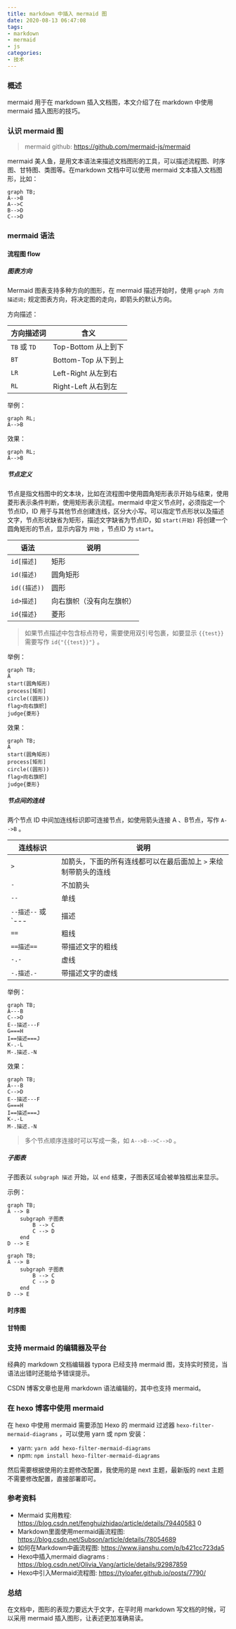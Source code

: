 ```yaml
---
title: markdown 中插入 mermaid 图
date: 2020-08-13 06:47:08
tags:
- markdown
- mermaid
- js
categories:
- 技术
---
```


### 概述

mermaid 用于在 markdown 插入文档图，本文介绍了在 markdown 中使用 mermaid 插入图形的技巧。 



### 认识 mermaid 图

> mermaid github: <https://github.com/mermaid-js/mermaid> 

mermaid 美人鱼，是用文本语法来描述文档图形的工具，可以描述流程图、时序图、甘特图、类图等。在markdown 文档中可以使用 mermaid 文本插入文档图形，比如：

```mermaid
graph TB;
A-->B
A-->C
B-->D
C-->D
```



<!-- more -->



### mermaid 语法

#### 流程图 flow

##### 图表方向

Mermaid 图表支持多种方向的图形，在 mermaid 描述开始时，使用 `graph 方向描述词;` 规定图表方向，将决定图的走向，即箭头的默认方向。

方向描述：

| 方向描述词   | 含义                |
| ------------ | ------------------- |
| `TB` 或 `TD` | Top-Bottom 从上到下 |
| `BT`         | Bottom-Top 从下到上 |
| `LR`         | Left-Right 从左到右 |
| `RL`         | Right-Left 从右到左 |

举例：

```
graph RL;
A-->B
```

效果：

```mermaid
graph RL;
A-->B
```

##### 节点定义

节点是指文档图中的文本块，比如在流程图中使用圆角矩形表示开始与结束，使用菱形表示条件判断，使用矩形表示流程。mermaid 中定义节点时，必须指定一个节点ID，ID 用于与其他节点创建连线，区分大小写。可以指定节点形状以及描述文字，节点形状缺省为矩形，描述文字缺省为节点ID，如 `start(开始)` 将创建一个圆角矩形的节点，显示内容为 `开始` ，节点ID 为 `start`。

| 语法         | 说明                     |
| ------------ | ------------------------ |
| `id[描述]`   | 矩形                     |
| `id(描述)`   | 圆角矩形                 |
| `id((描述))` | 圆形                     |
| `id>描述]`   | 向右旗帜（没有向左旗帜） |
| `id{描述}`   | 菱形                     |

> 如果节点描述中包含标点符号，需要使用双引号包裹，如要显示 `{{test}}` 需要写作 `id{"{{test}}"}` 。

举例：

```
graph TB;
A
start(圆角矩形)
process[矩形]
circle((圆形))
flag>向右旗帜]
judge{菱形}
```

效果：

```mermaid
graph TB;
A
start(圆角矩形)
process[矩形]
circle((圆形))
flag>向右旗帜]
judge{菱形}
```



##### 节点间的连线

两个节点 ID 中间加连线标识即可连接节点，如使用箭头连接 A 、B节点，写作 `A-->B` 。

| 连线标识                  | 说明                                                         |
| ------------------------- | ------------------------------------------------------------ |
| `>`                       | 加箭头，下面的所有连线都可以在最后面加上 `>` 来绘制带箭头的连线 |
| `-`                       | 不加箭头                                                     |
| `--`                      | 单线                                                         |
| `--描述--` 或 `---|描述|` | 带描述文字的单线                                             |
| `==`                      | 粗线                                                         |
| `==描述==`                | 带描述文字的粗线                                             |
| `-.-`                     | 虚线                                                         |
| `-.描述.-`                | 带描述文字的虚线                                             |

举例：

```
graph TB;
A---B
C-->D
E--描述---F
G===H
I==描述===J
K-.-L
M-.描述.-N

```

效果：

```mermaid
graph TB;
A---B
C-->D
E--描述---F
G===H
I==描述===J
K-.-L
M-.描述.-N
```

> 多个节点顺序连接时可以写成一条，如 `A-->B-->C-->D` 。



##### 子图表

子图表以 `subgraph 描述` 开始，以 `end` 结束，子图表区域会被单独框出来显示。

示例：

```
graph TB;
A --> B
	subgraph 子图表
		B --> C
		C --> D
	end
D --> E
```

```mermaid
graph TB;
A --> B
	subgraph 子图表
		B --> C
		C --> D
	end
D --> E
```



#### 时序图



#### 甘特图





### 支持 mermaid 的编辑器及平台

经典的 markdown 文档编辑器 typora 已经支持 mermaid 图，支持实时预览，当语法出错时还能给予错误提示。

CSDN 博客文章也是用 markdown 语法编辑的，其中也支持 mermaid。



### 在 hexo 博客中使用 mermaid

在 hexo 中使用 mermaid 需要添加 Hexo 的 mermaid 过滤器 `hexo-filter-mermaid-diagrams` ，可以使用 yarn 或 npm 安装：

- yarn: `yarn add hexo-filter-mermaid-diagrams` 
- npm: `npm install hexo-filter-mermaid-diagrams` 

然后需要根据使用的主题修改配置，我使用的是 next 主题，最新版的 next 主题不需要修改配置，直接部署即可。



### 参考资料

- Mermaid 实用教程: <https://blog.csdn.net/fenghuizhidao/article/details/79440583> 0
- Markdown里面使用mermaid画流程图: <https://blog.csdn.net/Subson/article/details/78054689> 
- 如何在Markdown中画流程图: <https://www.jianshu.com/p/b421cc723da5> 
- Hexo中插入mermaid diagrams : <https://blog.csdn.net/Olivia_Vang/article/details/92987859> 
- Hexo中引入Mermaid流程图: <https://tyloafer.github.io/posts/7790/> 



### 总结

在文档中，图形的表现力要远大于文字，在平时用 markdown 写文档的时候，可以采用 mermaid 插入图形，让表述更加准确易读。